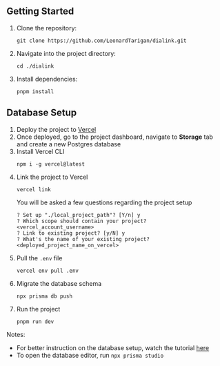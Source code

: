 ## Getting Started

1. Clone the repository:
    ```
    git clone https://github.com/LeonardTarigan/dialink.git
    ```

2. Navigate into the project directory:
    ```
    cd ./dialink
    ```

3. Install dependencies:
    ```
    pnpm install
    ```

## Database Setup
1. Deploy the project to [Vercel](https://vercel.com/)
2. Once deployed, go to the project dashboard, navigate to **Storage** tab and create a new Postgres database
3. Install Vercel CLI
   ```
   npm i -g vercel@latest
   ```
4. Link the project to Vercel
   ```
   vercel link
   ```
   You will be asked a few questions regarding the project setup
   ```
   ? Set up "./local_project_path"? [Y/n] y
   ? Which scope should contain your project? <vercel_account_username>
   ? Link to existing project? [y/N] y
   ? What's the name of your existing project? <deployed_project_name_on_vercel>
   ```
6. Pull the `.env` file
   ```
   vercel env pull .env
   ```
7. Migrate the database schema
   ```
   npx prisma db push
   ```
8. Run the project
   ```
   pnpm run dev
   ```

Notes: 
- For better instruction on the database setup, watch the tutorial [here](https://www.youtube.com/watch?v=GxUR4zIasB8&t=2283s)
- To open the database editor, run `npx prisma studio`
